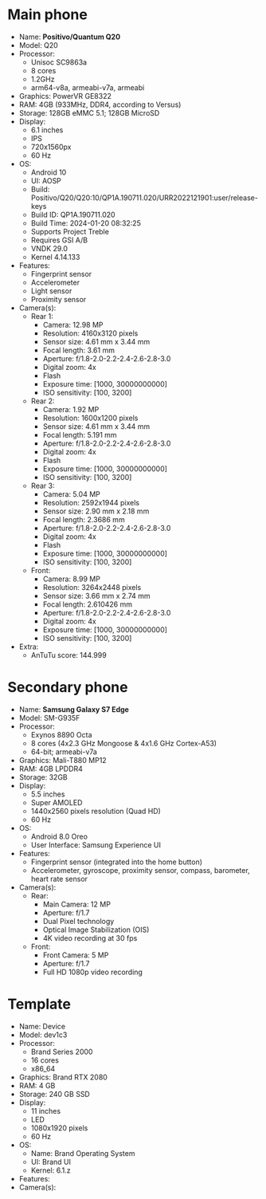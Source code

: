 # Main phone
- Name: **Positivo/Quantum Q20**
- Model: Q20
- Processor:
  - Unisoc SC9863a
  - 8 cores
  - 1.2GHz
  - arm64-v8a, armeabi-v7a, armeabi
- Graphics: PowerVR GE8322
- RAM: 4GB (933MHz, DDR4, according to Versus)
- Storage: 128GB eMMC 5.1; 128GB MicroSD
- Display:
  - 6.1 inches
  - IPS
  - 720x1560px
  - 60 Hz
- OS:
  - Android 10
  - UI: AOSP
  - Build: Positivo/Q20/Q20:10/QP1A.190711.020/URR2022121901:user/release-keys
  - Build ID: QP1A.190711.020
  - Build Time: 2024-01-20 08:32:25
  - Supports Project Treble
  - Requires GSI A/B
  - VNDK 29.0
  - Kernel 4.14.133
- Features:
  - Fingerprint sensor
  - Accelerometer
  - Light sensor
  - Proximity sensor
- Camera(s):
  - Rear 1:
    - Camera: 12.98 MP
    - Resolution: 4160x3120 pixels
    - Sensor size: 4.61 mm x 3.44 mm
    - Focal length: 3.61 mm
    - Aperture: f/1.8-2.0-2.2-2.4-2.6-2.8-3.0
    - Digital zoom: 4x
    - Flash
    - Exposure time: [1000, 30000000000]
    - ISO sensitivity: [100, 3200]
  - Rear 2:
    - Camera: 1.92 MP
    - Resolution: 1600x1200 pixels
    - Sensor size: 4.61 mm x 3.44 mm
    - Focal length: 5.191 mm
    - Aperture: f/1.8-2.0-2.2-2.4-2.6-2.8-3.0
    - Digital zoom: 4x
    - Flash
    - Exposure time: [1000, 30000000000]
    - ISO sensitivity: [100, 3200]
  - Rear 3:
    - Camera: 5.04 MP
    - Resolution: 2592x1944 pixels
    - Sensor size: 2.90 mm x 2.18 mm
    - Focal length: 2.3686 mm
    - Aperture: f/1.8-2.0-2.2-2.4-2.6-2.8-3.0
    - Digital zoom: 4x
    - Flash
    - Exposure time: [1000, 30000000000]
    - ISO sensitivity: [100, 3200]
  - Front:
    - Camera: 8.99 MP
    - Resolution: 3264x2448 pixels
    - Sensor size: 3.66 mm x 2.74 mm
    - Focal length: 2.610426 mm
    - Aperture: f/1.8-2.0-2.2-2.4-2.6-2.8-3.0
    - Digital zoom: 4x
    - Exposure time: [1000, 30000000000]
    - ISO sensitivity: [100, 3200]
- Extra:
  - AnTuTu score: 144.999

# Secondary phone
- Name: **Samsung Galaxy S7 Edge**
- Model: SM-G935F
- Processor:
  - Exynos 8890 Octa
  - 8 cores (4x2.3 GHz Mongoose & 4x1.6 GHz Cortex-A53)
  - 64-bit; armeabi-v7a
- Graphics: Mali-T880 MP12
- RAM: 4GB LPDDR4
- Storage: 32GB
- Display:
  - 5.5 inches
  - Super AMOLED
  - 1440x2560 pixels resolution (Quad HD)
  - 60 Hz
- OS:
  - Android 8.0 Oreo
  - User Interface: Samsung Experience UI
- Features:
  - Fingerprint sensor (integrated into the home button)
  - Accelerometer, gyroscope, proximity sensor, compass, barometer, heart rate sensor
- Camera(s):
  - Rear:
    - Main Camera: 12 MP
    - Aperture: f/1.7
    - Dual Pixel technology
    - Optical Image Stabilization (OIS)
    - 4K video recording at 30 fps
  - Front:
    - Front Camera: 5 MP
    - Aperture: f/1.7
    - Full HD 1080p video recording

# Template
- Name: Device
- Model: dev1c3
- Processor:
  - Brand Series 2000
  - 16 cores
  - x86_64
- Graphics: Brand RTX 2080
- RAM: 4 GB
- Storage: 240 GB SSD
- Display:
  - 11 inches
  - LED
  - 1080x1920 pixels
  - 60 Hz
- OS:
  - Name: Brand Operating System
  - UI: Brand UI
  - Kernel: 6.1.z
- Features:
- Camera(s):
